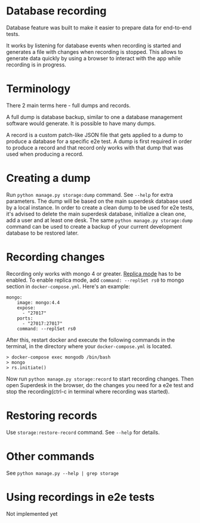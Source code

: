 # Database recording

Database feature was built to make it easier to prepare data for end-to-end tests. 

It works by listening for database events when recording is started and generates a file with changes when recording is stopped. This allows to generate data quickly by using a browser to interact with the app while recording is in progress.

# Terminology

There 2 main terms here - full dumps and records.

A full dump is database backup, similar to one a database management software would generate. It is possible to have many dumps.

A record is a custom patch-like JSON file that gets applied to a dump to produce a database for a specific e2e test. A dump is first required in order to produce a record and that record only works with that dump that was used when producing a record.

# Creating a dump

Run `python manage.py storage:dump` command. See `--help` for extra parameters. The dump will be based on the main superdesk database used by a local instance. In order to create a clean dump to be used for e2e tests, it's advised to delete the main superdesk database, initialize a clean one, add a user and at least one desk. The same `python manage.py storage:dump` command can be used to create a backup of your current development database to be restored later.

# Recording changes

Recording only works with mongo 4 or greater.  [Replica mode](https://docs.mongodb.com/manual/tutorial/convert-standalone-to-replica-set/) has to be enabled. To enable replica mode, add `command: --replSet rs0` to mongo section in `docker-compose.yml`. Here's an example:

```
mongo:
    image: mongo:4.4
    expose:
      - "27017"
    ports:
      - "27017:27017"
    command: --replSet rs0
```

After this, restart docker and execute the following commands in the terminal, in the directory where your `docker-compose.yml` is located.
```
> docker-compose exec mongodb /bin/bash
> mongo
> rs.initiate()
```

Now run `python manage.py storage:record` to start recording changes. Then open Superdesk in the browser, do the changes you need for a e2e test and stop the recording(ctrl-c in terminal where recording was started).

# Restoring records

Use `storage:restore-record` command. See `--help` for details.

# Other commands

See `python manage.py --help | grep storage`

# Using recordings in e2e tests

Not implemented yet
